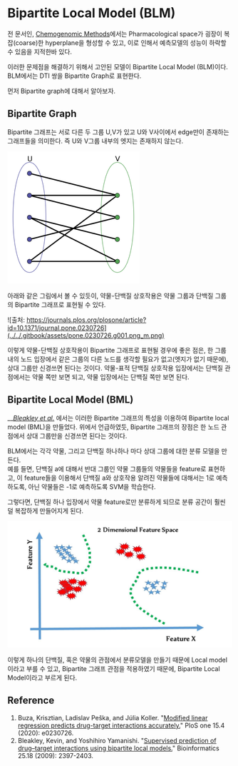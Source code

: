 # Bipartite Local Model \(BLM\)

전 문서인, [Chemogenomic Methods](./)에서는 Pharmacological space가 굉장이 복잡\(coarse\)한 hyperplane을 형성할 수 있고, 이로 인해서 예측모델의 성능이 하락할 수 있음을 지적한바 있다.

이러한 문제점을 해결하기 위해서 고안된 모델이 Bipartite Local Model \(BLM\)이다. BLM에서는 DTI 쌍을 Bipartite Graph로 표현한다.

먼저 Bipartite graph에 대해서 알아보자. 

## Bipartite Graph

Bipartite 그래프는 서로 다른 두 그룹 U,V가 있고 U와 V사이에서 edge만이 존재하는 그래프들을 의미한다. 즉 U와 V그룹 내부의 엣지는 존재하지 않는다.

![&#xCD9C;&#xCC98;: https://en.wikipedia.org/wiki/Bipartite\_graph ](../../.gitbook/assets/simple-bipartite-graph.svg.png)

아래와 같은 그림에서 볼 수 있듯이, 약물-단백질 상호작용은 약물 그룹과 단백질 그룹의 Bipartite 그래프로 표현될 수 있다. 

![&#xCD9C;&#xCC98;: https://journals.plos.org/plosone/article?id=10.1371/journal.pone.0230726](../../.gitbook/assets/pone.0230726.g001.png_m.png)

이렇게 약물-단백질 상호작용이 Bipartite 그래프로 표현될 경우에 좋은 점은, 한 그룹내의 노드 입장에서 같은 그룹의 다른 노드를 생각할 필요가 없고\(엣지가 없기 때문에\), 상대 그룹만 신경쓰면 된다는 것이다. 약물-표적 단백질 상호작용 입장에서는 단백질 관점에서는 약물 쪽만 보면 되고, 약물 입장에서는 단백질 쪽만 보면 된다.

## Bipartite Local Model \(BML\)

\_\_[_Bleakley et al._](https://academic.oup.com/bioinformatics/article/25/18/2397/197654) 에서는 이러한 Bipartite 그래프의 특성을 이용하여 Bipartite local model \(BML\)을 만들었다. 위에서 언급하였듯, Bipartite 그래프의 장점은 한 노드 관점에서 상대 그룹만을 신경쓰면 된다는 것이다.

BLM에서는 각각 약물, 그리고 단백질 하나하나 마다 상대 그룹에 대한 분류 모델을 만든다.  
예를 들면, 단백질 a에 대해서 반대 그룹인 약물 그룹들의 약물들을 feature로 표현하고, 이 feature들을 이용해서 단백질 a와 상호작용 알려진 약물들에 대해서는 1로 예측하도록, 아닌 약물들은 -1로 예측하도록 SVM을 학습한다.

그렇다면, 단백질 하나 입장에서 약물 feature로만 분류하게 되므로 분류 공간이 훨씬 덜 복잡하게 만들어지게 된다.

![&#xC57D;&#xBB3C; feature&#xB85C;&#xB9CC; &#xB9CC;&#xB4E4;&#xC5B4;&#xC9C4; &#xBD84;&#xB958; &#xACF5;&#xAC04;&#xC758; &#xC608;. &#xCD9C;&#xCC98;: https://www.petersincak.com/news/why-i-do-not-believe-in-error-backpropagation/ ](../../.gitbook/assets/uno-research.jpg)

이렇게 하나의 단백질, 혹은 약물의 관점에서 분류모델을 만들기 때문에 Local model 이라고 부를 수 있고, Bipartite 그래프 관점을 적용하였기 때문에, Bipartite Local Model이라고 부르게 된다.

## Reference

1. Buza, Krisztian, Ladislav Peška, and Júlia Koller. "[Modified linear regression predicts drug-target interactions accurately.](https://journals.plos.org/plosone/article?id=10.1371/journal.pone.0230726)" PloS one 15.4 \(2020\): e0230726.
2. Bleakley, Kevin, and Yoshihiro Yamanishi. "[Supervised prediction of drug–target interactions using bipartite local models.](https://academic.oup.com/bioinformatics/article/25/18/2397/197654)" Bioinformatics 25.18 \(2009\): 2397-2403.

